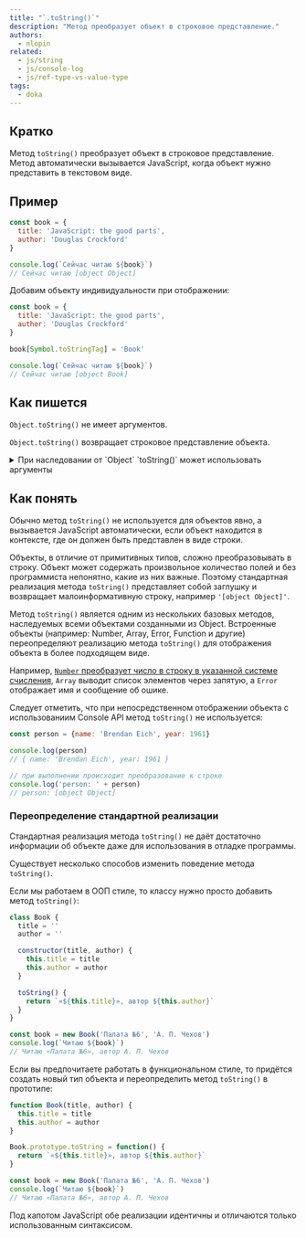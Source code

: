 ```yaml
---
title: "`.toString()`"
description: "Метод преобразует объект в строковое представление."
authors:
  - nlopin
related:
  - js/string
  - js/console-log
  - js/ref-type-vs-value-type
tags:
  - doka
---
```


## Кратко

Метод `toString()` преобразует объект в строковое представление. Метод автоматически вызывается JavaScript, когда объект нужно представить в текстовом виде.

## Пример

```js
const book = {
  title: 'JavaScript: the good parts',
  author: 'Douglas Crockford'
}

console.log(`Сейчас читаю ${book}`)
// Сейчас читаю [object Object]
```

Добавим объекту индивидуальности при отображении:

```js
const book = {
  title: 'JavaScript: the good parts',
  author: 'Douglas Crockford'
}

book[Symbol.toStringTag] = 'Book'

console.log(`Сейчас читаю ${book}`)
// Сейчас читаю [object Book]
```

## Как пишется

`Object.toString()` не имеет аргументов.

`Object.toString()` возвращает строковое представление объекта.

<details>
  <summary>При наследовании от `Object` `toString()` может использовать аргументы</summary>

  В любом объекте созданном из `Object` поведение `toString()` может быть изменено. Это относится и к встроенным объектам. Например, `Number` имеет собственную реализацию `toString()`, поддерживающую использование аргумента.

</details>

## Как понять

Обычно метод `toString()` не используется для объектов явно, а вызывается JavaScript автоматически, если объект находится в контексте, где он должен быть представлен в виде строки.

Объекты, в отличие от примитивных типов, сложно преобразовывать в строку. Объект может содержать произвольное количество полей и без программиста непонятно, какие из них важные. Поэтому стандартная реализация метода `toString()` представляет собой заглушку и возвращает малоинформативную строку, например `'[object Object]'`.

Метод `toString()` является одним из нескольких базовых методов, наследуемых всеми объектами созданными из Object. Встроенные объекты (например: Number, Array, Error, Function и другие) переопределяют реализацию метода `toString()` для отображения объекта в более подходящем виде.

Например, [`Number` преобразует число в строку в указанной системе счисления](/js/number-tostring/), `Array` выводит список элементов через запятую, а `Error` отображает имя и сообщение об ошике.

Следует отметить, что при непосредственном отображении объекта с использованиим Console API метод `toString()` не используется:

```js
const person = {name: 'Brendan Eich', year: 1961}

console.log(person)
// { name: 'Brendan Eich', year: 1961 }

// при выполнении происходит преобразование к строке
console.log('person: ' + person)
// person: [object Object]
```

### Переопределение стандартной реализации

Стандартная реализация метода `toString()` не даёт достаточно информации об объекте даже для использования в отладке программы.

Существует несколько способов изменить поведение метода `toString()`.

Если мы работаем в ООП стиле, то классу нужно просто добавить метод `toString()`:

```js
class Book {
  title = ''
  author = ''

  constructor(title, author) {
    this.title = title
    this.author = author
  }

  toString() {
    return `«${this.title}», автор ${this.author}`
  }
}

const book = new Book('Палата №6', 'А. П. Чехов')
console.log(`Читаю ${book}`)
// Читаю «Палата №6», автор А. П. Чехов
```

Если вы предпочитаете работать в функциональном стиле, то придётся создать новый тип объекта и переопределить метод `toString()` в прототипе:

```js
function Book(title, author) {
  this.title = title
  this.author = author
}

Book.prototype.toString = function() {
  return `«${this.title}», автор ${this.author}`
}

const book = new Book('Палата №6', 'А. П. Чехов')
console.log(`Читаю ${book}`)
// Читаю «Палата №6», автор А. П. Чехов
```

Под капотом JavaScript обе реализации идентичны и отличаются только использованным синтаксисом.
